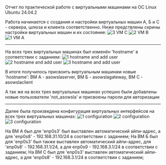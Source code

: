 Отчет по практической работе с виртуальными машинами на ОС Linux Ubuntu 24.04.2

Работа начинается с создания и настройки виртуальных машин А, Б и С - сервера, шлюза и клиента соответственно.
Ниже предствлены скрины настройки виртуальных машин и их состояние:
![3 VM C](https://github.com/user-attachments/assets/aea185b9-502e-4e87-8646-738c90d8d457)
![2 VM B](https://github.com/user-attachments/assets/da9744cf-cc18-4d5b-8a47-9d854e0ad308)
![1 VM A](https://github.com/user-attachments/assets/e800ffc2-1e71-4821-8a16-a0d3fe862c1b)

---

На всех трех виртуальных машинах был изменён 'hostname' в соответствии с заданием:
![1 hostname and add user](https://github.com/user-attachments/assets/b6477e76-06de-4855-bf62-1acdab0898a2)
![2 hostname and add user](https://github.com/user-attachments/assets/342684de-5ae1-4ea0-a460-dcbc3a8738ae)
![3 hostname and add user](https://github.com/user-attachments/assets/70036e6b-164f-47d0-b8a6-ed1d698f2d61)

В итоге получилось присвоить виртуальным машинам новые 'hostname':
ВМ А - asowslaserver, ВМ Б - asowslagateway, ВМ С - asowslaclient

А так же на всех трех виртуальных машинах успешно были добавлены новые пользователи 'not_asowsla' и присвоены пароли для авторизации

---

Далее была произведена конфигурация виртуальных интерфейсов на всех трех виртуальных машинах:
![1 configuration](https://github.com/user-attachments/assets/2185bfec-72ec-4fa8-87de-5b413970cd0f)
![2 configuration](https://github.com/user-attachments/assets/dd83cf2e-5b1b-45fd-a64d-f67c447ec4c0)
![3 configuration](https://github.com/user-attachments/assets/f7e060b5-3731-4e7a-80a8-c7a007a3dd23)

На ВМ А был для 'enp0s3' был выставлен автоматический айпи-адрес, а для 'enp0s8' - 192.168.31.10/24 в соответствии с заданием;
На ВМ Б был для 'enp0s3' был также выставлен автоматический айпи-адрес, для 'enp0s8' - 192.168.31.1/24, а для enp0s9 - 192.168.3.1/24 в соответствии с заданием;
На ВМ С был для 'enp0s3' выставлен автоматический айпи-адрес, а для 'enp0s8' - 192.168.3.1/24 в соответствии с заданием;
